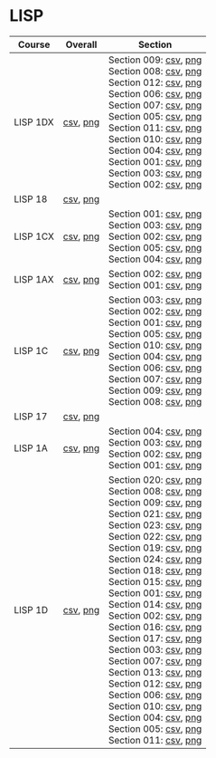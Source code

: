# LISP

| Course | Overall | Section |
| ------ | ------- | ------- |
| LISP 1DX | [csv](https://github.com/UCSD-Historical-Enrollment-Data/2024Spring/blob/main/overall/LISP%201DX.csv), [png](https://raw.githubusercontent.com/UCSD-Historical-Enrollment-Data/2024Spring/main/plot_overall/LISP%201DX.png) | Section 009: [csv](https://github.com/UCSD-Historical-Enrollment-Data/2024Spring/blob/main/section/LISP%201DX_009.csv), [png](https://raw.githubusercontent.com/UCSD-Historical-Enrollment-Data/2024Spring/main/plot_section/LISP%201DX_009.png)<br>Section 008: [csv](https://github.com/UCSD-Historical-Enrollment-Data/2024Spring/blob/main/section/LISP%201DX_008.csv), [png](https://raw.githubusercontent.com/UCSD-Historical-Enrollment-Data/2024Spring/main/plot_section/LISP%201DX_008.png)<br>Section 012: [csv](https://github.com/UCSD-Historical-Enrollment-Data/2024Spring/blob/main/section/LISP%201DX_012.csv), [png](https://raw.githubusercontent.com/UCSD-Historical-Enrollment-Data/2024Spring/main/plot_section/LISP%201DX_012.png)<br>Section 006: [csv](https://github.com/UCSD-Historical-Enrollment-Data/2024Spring/blob/main/section/LISP%201DX_006.csv), [png](https://raw.githubusercontent.com/UCSD-Historical-Enrollment-Data/2024Spring/main/plot_section/LISP%201DX_006.png)<br>Section 007: [csv](https://github.com/UCSD-Historical-Enrollment-Data/2024Spring/blob/main/section/LISP%201DX_007.csv), [png](https://raw.githubusercontent.com/UCSD-Historical-Enrollment-Data/2024Spring/main/plot_section/LISP%201DX_007.png)<br>Section 005: [csv](https://github.com/UCSD-Historical-Enrollment-Data/2024Spring/blob/main/section/LISP%201DX_005.csv), [png](https://raw.githubusercontent.com/UCSD-Historical-Enrollment-Data/2024Spring/main/plot_section/LISP%201DX_005.png)<br>Section 011: [csv](https://github.com/UCSD-Historical-Enrollment-Data/2024Spring/blob/main/section/LISP%201DX_011.csv), [png](https://raw.githubusercontent.com/UCSD-Historical-Enrollment-Data/2024Spring/main/plot_section/LISP%201DX_011.png)<br>Section 010: [csv](https://github.com/UCSD-Historical-Enrollment-Data/2024Spring/blob/main/section/LISP%201DX_010.csv), [png](https://raw.githubusercontent.com/UCSD-Historical-Enrollment-Data/2024Spring/main/plot_section/LISP%201DX_010.png)<br>Section 004: [csv](https://github.com/UCSD-Historical-Enrollment-Data/2024Spring/blob/main/section/LISP%201DX_004.csv), [png](https://raw.githubusercontent.com/UCSD-Historical-Enrollment-Data/2024Spring/main/plot_section/LISP%201DX_004.png)<br>Section 001: [csv](https://github.com/UCSD-Historical-Enrollment-Data/2024Spring/blob/main/section/LISP%201DX_001.csv), [png](https://raw.githubusercontent.com/UCSD-Historical-Enrollment-Data/2024Spring/main/plot_section/LISP%201DX_001.png)<br>Section 003: [csv](https://github.com/UCSD-Historical-Enrollment-Data/2024Spring/blob/main/section/LISP%201DX_003.csv), [png](https://raw.githubusercontent.com/UCSD-Historical-Enrollment-Data/2024Spring/main/plot_section/LISP%201DX_003.png)<br>Section 002: [csv](https://github.com/UCSD-Historical-Enrollment-Data/2024Spring/blob/main/section/LISP%201DX_002.csv), [png](https://raw.githubusercontent.com/UCSD-Historical-Enrollment-Data/2024Spring/main/plot_section/LISP%201DX_002.png) |
| LISP 18 | [csv](https://github.com/UCSD-Historical-Enrollment-Data/2024Spring/blob/main/overall/LISP%2018.csv), [png](https://raw.githubusercontent.com/UCSD-Historical-Enrollment-Data/2024Spring/main/plot_overall/LISP%2018.png) |  |
| LISP 1CX | [csv](https://github.com/UCSD-Historical-Enrollment-Data/2024Spring/blob/main/overall/LISP%201CX.csv), [png](https://raw.githubusercontent.com/UCSD-Historical-Enrollment-Data/2024Spring/main/plot_overall/LISP%201CX.png) | Section 001: [csv](https://github.com/UCSD-Historical-Enrollment-Data/2024Spring/blob/main/section/LISP%201CX_001.csv), [png](https://raw.githubusercontent.com/UCSD-Historical-Enrollment-Data/2024Spring/main/plot_section/LISP%201CX_001.png)<br>Section 003: [csv](https://github.com/UCSD-Historical-Enrollment-Data/2024Spring/blob/main/section/LISP%201CX_003.csv), [png](https://raw.githubusercontent.com/UCSD-Historical-Enrollment-Data/2024Spring/main/plot_section/LISP%201CX_003.png)<br>Section 002: [csv](https://github.com/UCSD-Historical-Enrollment-Data/2024Spring/blob/main/section/LISP%201CX_002.csv), [png](https://raw.githubusercontent.com/UCSD-Historical-Enrollment-Data/2024Spring/main/plot_section/LISP%201CX_002.png)<br>Section 005: [csv](https://github.com/UCSD-Historical-Enrollment-Data/2024Spring/blob/main/section/LISP%201CX_005.csv), [png](https://raw.githubusercontent.com/UCSD-Historical-Enrollment-Data/2024Spring/main/plot_section/LISP%201CX_005.png)<br>Section 004: [csv](https://github.com/UCSD-Historical-Enrollment-Data/2024Spring/blob/main/section/LISP%201CX_004.csv), [png](https://raw.githubusercontent.com/UCSD-Historical-Enrollment-Data/2024Spring/main/plot_section/LISP%201CX_004.png) |
| LISP 1AX | [csv](https://github.com/UCSD-Historical-Enrollment-Data/2024Spring/blob/main/overall/LISP%201AX.csv), [png](https://raw.githubusercontent.com/UCSD-Historical-Enrollment-Data/2024Spring/main/plot_overall/LISP%201AX.png) | Section 002: [csv](https://github.com/UCSD-Historical-Enrollment-Data/2024Spring/blob/main/section/LISP%201AX_002.csv), [png](https://raw.githubusercontent.com/UCSD-Historical-Enrollment-Data/2024Spring/main/plot_section/LISP%201AX_002.png)<br>Section 001: [csv](https://github.com/UCSD-Historical-Enrollment-Data/2024Spring/blob/main/section/LISP%201AX_001.csv), [png](https://raw.githubusercontent.com/UCSD-Historical-Enrollment-Data/2024Spring/main/plot_section/LISP%201AX_001.png) |
| LISP 1C | [csv](https://github.com/UCSD-Historical-Enrollment-Data/2024Spring/blob/main/overall/LISP%201C.csv), [png](https://raw.githubusercontent.com/UCSD-Historical-Enrollment-Data/2024Spring/main/plot_overall/LISP%201C.png) | Section 003: [csv](https://github.com/UCSD-Historical-Enrollment-Data/2024Spring/blob/main/section/LISP%201C_003.csv), [png](https://raw.githubusercontent.com/UCSD-Historical-Enrollment-Data/2024Spring/main/plot_section/LISP%201C_003.png)<br>Section 002: [csv](https://github.com/UCSD-Historical-Enrollment-Data/2024Spring/blob/main/section/LISP%201C_002.csv), [png](https://raw.githubusercontent.com/UCSD-Historical-Enrollment-Data/2024Spring/main/plot_section/LISP%201C_002.png)<br>Section 001: [csv](https://github.com/UCSD-Historical-Enrollment-Data/2024Spring/blob/main/section/LISP%201C_001.csv), [png](https://raw.githubusercontent.com/UCSD-Historical-Enrollment-Data/2024Spring/main/plot_section/LISP%201C_001.png)<br>Section 005: [csv](https://github.com/UCSD-Historical-Enrollment-Data/2024Spring/blob/main/section/LISP%201C_005.csv), [png](https://raw.githubusercontent.com/UCSD-Historical-Enrollment-Data/2024Spring/main/plot_section/LISP%201C_005.png)<br>Section 010: [csv](https://github.com/UCSD-Historical-Enrollment-Data/2024Spring/blob/main/section/LISP%201C_010.csv), [png](https://raw.githubusercontent.com/UCSD-Historical-Enrollment-Data/2024Spring/main/plot_section/LISP%201C_010.png)<br>Section 004: [csv](https://github.com/UCSD-Historical-Enrollment-Data/2024Spring/blob/main/section/LISP%201C_004.csv), [png](https://raw.githubusercontent.com/UCSD-Historical-Enrollment-Data/2024Spring/main/plot_section/LISP%201C_004.png)<br>Section 006: [csv](https://github.com/UCSD-Historical-Enrollment-Data/2024Spring/blob/main/section/LISP%201C_006.csv), [png](https://raw.githubusercontent.com/UCSD-Historical-Enrollment-Data/2024Spring/main/plot_section/LISP%201C_006.png)<br>Section 007: [csv](https://github.com/UCSD-Historical-Enrollment-Data/2024Spring/blob/main/section/LISP%201C_007.csv), [png](https://raw.githubusercontent.com/UCSD-Historical-Enrollment-Data/2024Spring/main/plot_section/LISP%201C_007.png)<br>Section 009: [csv](https://github.com/UCSD-Historical-Enrollment-Data/2024Spring/blob/main/section/LISP%201C_009.csv), [png](https://raw.githubusercontent.com/UCSD-Historical-Enrollment-Data/2024Spring/main/plot_section/LISP%201C_009.png)<br>Section 008: [csv](https://github.com/UCSD-Historical-Enrollment-Data/2024Spring/blob/main/section/LISP%201C_008.csv), [png](https://raw.githubusercontent.com/UCSD-Historical-Enrollment-Data/2024Spring/main/plot_section/LISP%201C_008.png) |
| LISP 17 | [csv](https://github.com/UCSD-Historical-Enrollment-Data/2024Spring/blob/main/overall/LISP%2017.csv), [png](https://raw.githubusercontent.com/UCSD-Historical-Enrollment-Data/2024Spring/main/plot_overall/LISP%2017.png) |  |
| LISP 1A | [csv](https://github.com/UCSD-Historical-Enrollment-Data/2024Spring/blob/main/overall/LISP%201A.csv), [png](https://raw.githubusercontent.com/UCSD-Historical-Enrollment-Data/2024Spring/main/plot_overall/LISP%201A.png) | Section 004: [csv](https://github.com/UCSD-Historical-Enrollment-Data/2024Spring/blob/main/section/LISP%201A_004.csv), [png](https://raw.githubusercontent.com/UCSD-Historical-Enrollment-Data/2024Spring/main/plot_section/LISP%201A_004.png)<br>Section 003: [csv](https://github.com/UCSD-Historical-Enrollment-Data/2024Spring/blob/main/section/LISP%201A_003.csv), [png](https://raw.githubusercontent.com/UCSD-Historical-Enrollment-Data/2024Spring/main/plot_section/LISP%201A_003.png)<br>Section 002: [csv](https://github.com/UCSD-Historical-Enrollment-Data/2024Spring/blob/main/section/LISP%201A_002.csv), [png](https://raw.githubusercontent.com/UCSD-Historical-Enrollment-Data/2024Spring/main/plot_section/LISP%201A_002.png)<br>Section 001: [csv](https://github.com/UCSD-Historical-Enrollment-Data/2024Spring/blob/main/section/LISP%201A_001.csv), [png](https://raw.githubusercontent.com/UCSD-Historical-Enrollment-Data/2024Spring/main/plot_section/LISP%201A_001.png) |
| LISP 1D | [csv](https://github.com/UCSD-Historical-Enrollment-Data/2024Spring/blob/main/overall/LISP%201D.csv), [png](https://raw.githubusercontent.com/UCSD-Historical-Enrollment-Data/2024Spring/main/plot_overall/LISP%201D.png) | Section 020: [csv](https://github.com/UCSD-Historical-Enrollment-Data/2024Spring/blob/main/section/LISP%201D_020.csv), [png](https://raw.githubusercontent.com/UCSD-Historical-Enrollment-Data/2024Spring/main/plot_section/LISP%201D_020.png)<br>Section 008: [csv](https://github.com/UCSD-Historical-Enrollment-Data/2024Spring/blob/main/section/LISP%201D_008.csv), [png](https://raw.githubusercontent.com/UCSD-Historical-Enrollment-Data/2024Spring/main/plot_section/LISP%201D_008.png)<br>Section 009: [csv](https://github.com/UCSD-Historical-Enrollment-Data/2024Spring/blob/main/section/LISP%201D_009.csv), [png](https://raw.githubusercontent.com/UCSD-Historical-Enrollment-Data/2024Spring/main/plot_section/LISP%201D_009.png)<br>Section 021: [csv](https://github.com/UCSD-Historical-Enrollment-Data/2024Spring/blob/main/section/LISP%201D_021.csv), [png](https://raw.githubusercontent.com/UCSD-Historical-Enrollment-Data/2024Spring/main/plot_section/LISP%201D_021.png)<br>Section 023: [csv](https://github.com/UCSD-Historical-Enrollment-Data/2024Spring/blob/main/section/LISP%201D_023.csv), [png](https://raw.githubusercontent.com/UCSD-Historical-Enrollment-Data/2024Spring/main/plot_section/LISP%201D_023.png)<br>Section 022: [csv](https://github.com/UCSD-Historical-Enrollment-Data/2024Spring/blob/main/section/LISP%201D_022.csv), [png](https://raw.githubusercontent.com/UCSD-Historical-Enrollment-Data/2024Spring/main/plot_section/LISP%201D_022.png)<br>Section 019: [csv](https://github.com/UCSD-Historical-Enrollment-Data/2024Spring/blob/main/section/LISP%201D_019.csv), [png](https://raw.githubusercontent.com/UCSD-Historical-Enrollment-Data/2024Spring/main/plot_section/LISP%201D_019.png)<br>Section 024: [csv](https://github.com/UCSD-Historical-Enrollment-Data/2024Spring/blob/main/section/LISP%201D_024.csv), [png](https://raw.githubusercontent.com/UCSD-Historical-Enrollment-Data/2024Spring/main/plot_section/LISP%201D_024.png)<br>Section 018: [csv](https://github.com/UCSD-Historical-Enrollment-Data/2024Spring/blob/main/section/LISP%201D_018.csv), [png](https://raw.githubusercontent.com/UCSD-Historical-Enrollment-Data/2024Spring/main/plot_section/LISP%201D_018.png)<br>Section 015: [csv](https://github.com/UCSD-Historical-Enrollment-Data/2024Spring/blob/main/section/LISP%201D_015.csv), [png](https://raw.githubusercontent.com/UCSD-Historical-Enrollment-Data/2024Spring/main/plot_section/LISP%201D_015.png)<br>Section 001: [csv](https://github.com/UCSD-Historical-Enrollment-Data/2024Spring/blob/main/section/LISP%201D_001.csv), [png](https://raw.githubusercontent.com/UCSD-Historical-Enrollment-Data/2024Spring/main/plot_section/LISP%201D_001.png)<br>Section 014: [csv](https://github.com/UCSD-Historical-Enrollment-Data/2024Spring/blob/main/section/LISP%201D_014.csv), [png](https://raw.githubusercontent.com/UCSD-Historical-Enrollment-Data/2024Spring/main/plot_section/LISP%201D_014.png)<br>Section 002: [csv](https://github.com/UCSD-Historical-Enrollment-Data/2024Spring/blob/main/section/LISP%201D_002.csv), [png](https://raw.githubusercontent.com/UCSD-Historical-Enrollment-Data/2024Spring/main/plot_section/LISP%201D_002.png)<br>Section 016: [csv](https://github.com/UCSD-Historical-Enrollment-Data/2024Spring/blob/main/section/LISP%201D_016.csv), [png](https://raw.githubusercontent.com/UCSD-Historical-Enrollment-Data/2024Spring/main/plot_section/LISP%201D_016.png)<br>Section 017: [csv](https://github.com/UCSD-Historical-Enrollment-Data/2024Spring/blob/main/section/LISP%201D_017.csv), [png](https://raw.githubusercontent.com/UCSD-Historical-Enrollment-Data/2024Spring/main/plot_section/LISP%201D_017.png)<br>Section 003: [csv](https://github.com/UCSD-Historical-Enrollment-Data/2024Spring/blob/main/section/LISP%201D_003.csv), [png](https://raw.githubusercontent.com/UCSD-Historical-Enrollment-Data/2024Spring/main/plot_section/LISP%201D_003.png)<br>Section 007: [csv](https://github.com/UCSD-Historical-Enrollment-Data/2024Spring/blob/main/section/LISP%201D_007.csv), [png](https://raw.githubusercontent.com/UCSD-Historical-Enrollment-Data/2024Spring/main/plot_section/LISP%201D_007.png)<br>Section 013: [csv](https://github.com/UCSD-Historical-Enrollment-Data/2024Spring/blob/main/section/LISP%201D_013.csv), [png](https://raw.githubusercontent.com/UCSD-Historical-Enrollment-Data/2024Spring/main/plot_section/LISP%201D_013.png)<br>Section 012: [csv](https://github.com/UCSD-Historical-Enrollment-Data/2024Spring/blob/main/section/LISP%201D_012.csv), [png](https://raw.githubusercontent.com/UCSD-Historical-Enrollment-Data/2024Spring/main/plot_section/LISP%201D_012.png)<br>Section 006: [csv](https://github.com/UCSD-Historical-Enrollment-Data/2024Spring/blob/main/section/LISP%201D_006.csv), [png](https://raw.githubusercontent.com/UCSD-Historical-Enrollment-Data/2024Spring/main/plot_section/LISP%201D_006.png)<br>Section 010: [csv](https://github.com/UCSD-Historical-Enrollment-Data/2024Spring/blob/main/section/LISP%201D_010.csv), [png](https://raw.githubusercontent.com/UCSD-Historical-Enrollment-Data/2024Spring/main/plot_section/LISP%201D_010.png)<br>Section 004: [csv](https://github.com/UCSD-Historical-Enrollment-Data/2024Spring/blob/main/section/LISP%201D_004.csv), [png](https://raw.githubusercontent.com/UCSD-Historical-Enrollment-Data/2024Spring/main/plot_section/LISP%201D_004.png)<br>Section 005: [csv](https://github.com/UCSD-Historical-Enrollment-Data/2024Spring/blob/main/section/LISP%201D_005.csv), [png](https://raw.githubusercontent.com/UCSD-Historical-Enrollment-Data/2024Spring/main/plot_section/LISP%201D_005.png)<br>Section 011: [csv](https://github.com/UCSD-Historical-Enrollment-Data/2024Spring/blob/main/section/LISP%201D_011.csv), [png](https://raw.githubusercontent.com/UCSD-Historical-Enrollment-Data/2024Spring/main/plot_section/LISP%201D_011.png) |
